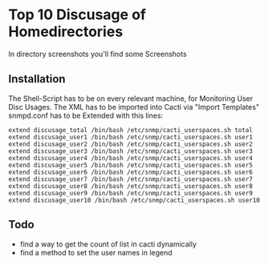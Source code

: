 # Top 10 Discusage of Homedirectories

In directory screenshots you'll find some Screenshots

## Installation

The Shell-Script has to be on every relevant machine, for Monitoring User Disc Usages.
The XML has to be imported into Cacti via "Import Templates"
snmpd.conf has to be Extended with this lines:

    extend discusage_total /bin/bash /etc/snmp/cacti_userspaces.sh total
    extend discusage_user1 /bin/bash /etc/snmp/cacti_userspaces.sh user1
    extend discusage_user2 /bin/bash /etc/snmp/cacti_userspaces.sh user2
    extend discusage_user3 /bin/bash /etc/snmp/cacti_userspaces.sh user3
    extend discusage_user4 /bin/bash /etc/snmp/cacti_userspaces.sh user4
    extend discusage_user5 /bin/bash /etc/snmp/cacti_userspaces.sh user5
    extend discusage_user6 /bin/bash /etc/snmp/cacti_userspaces.sh user6
    extend discusage_user7 /bin/bash /etc/snmp/cacti_userspaces.sh user7
    extend discusage_user8 /bin/bash /etc/snmp/cacti_userspaces.sh user8
    extend discusage_user9 /bin/bash /etc/snmp/cacti_userspaces.sh user9
    extend discusage_user10 /bin/bash /etc/snmp/cacti_userspaces.sh user10

## Todo
- find a way to get the count of list in cacti dynamically
- find a method to set the user names in legend

